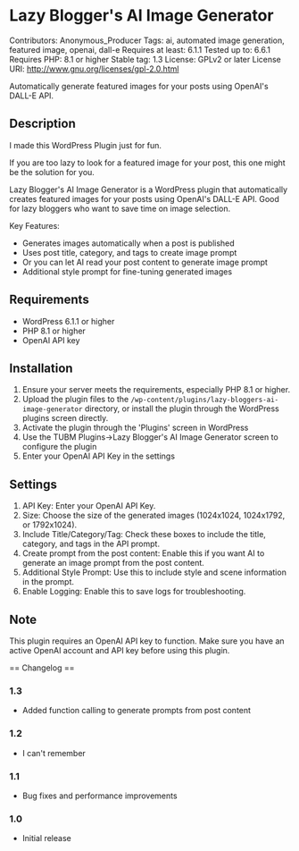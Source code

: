 # Lazy Blogger's AI Image Generator
Contributors: Anonymous_Producer
Tags: ai, automated image generation, featured image, openai, dall-e
Requires at least: 6.1.1
Tested up to: 6.6.1
Requires PHP: 8.1 or higher
Stable tag: 1.3
License: GPLv2 or later
License URI: http://www.gnu.org/licenses/gpl-2.0.html

Automatically generate featured images for your posts using OpenAI's DALL-E API.

## Description

I made this WordPress Plugin just for fun. 

If you are too lazy to look for a featured image for your post, this one might be the solution for you.

Lazy Blogger's AI Image Generator is a WordPress plugin that automatically creates featured images for your posts using OpenAI's DALL-E API. Good for lazy bloggers who want to save time on image selection.

Key Features:
* Generates images automatically when a post is published
* Uses post title, category, and tags to create image prompt
* Or you can let AI read your post content to generate image prompt
* Additional style prompt for fine-tuning generated images

## Requirements

* WordPress 6.1.1 or higher
* PHP 8.1 or higher
* OpenAI API key

## Installation

1. Ensure your server meets the requirements, especially PHP 8.1 or higher.
2. Upload the plugin files to the `/wp-content/plugins/lazy-bloggers-ai-image-generator` directory, or install the plugin through the WordPress plugins screen directly.
3. Activate the plugin through the 'Plugins' screen in WordPress
4. Use the TUBM Plugins->Lazy Blogger's AI Image Generator screen to configure the plugin
5. Enter your OpenAI API Key in the settings

## Settings

1. API Key: Enter your OpenAI API Key.
2. Size: Choose the size of the generated images (1024x1024, 1024x1792, or 1792x1024).
3. Include Title/Category/Tag: Check these boxes to include the title, category, and tags in the API prompt.
4. Create prompt from the post content: Enable this if you want AI to generate an image prompt from the post content.
5. Additional Style Prompt: Use this to include style and scene information in the prompt.
6. Enable Logging: Enable this to save logs for troubleshooting.

## Note

This plugin requires an OpenAI API key to function. Make sure you have an active OpenAI account and API key before using this plugin.

== Changelog ==

### 1.3
* Added function calling to generate prompts from post content

### 1.2
* I can't remember

### 1.1
* Bug fixes and performance improvements

### 1.0
* Initial release